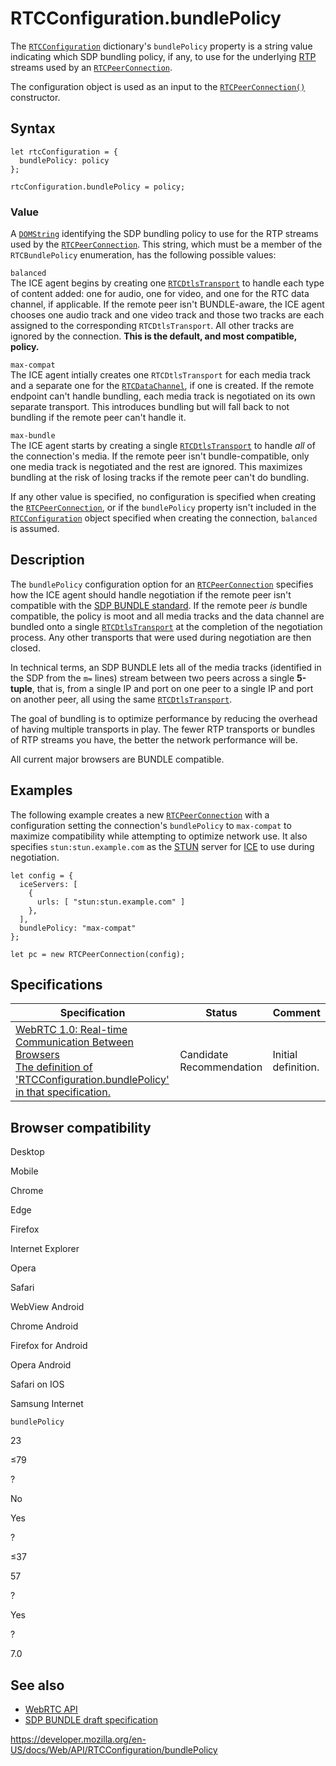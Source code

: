 # RTCConfiguration.bundlePolicy

The [`RTCConfiguration`](../rtcconfiguration) dictionary's `bundlePolicy` property is a string value indicating which SDP bundling policy, if any, to use for the underlying [RTP](https://developer.mozilla.org/en-US/docs/Glossary/RTP) streams used by an [`RTCPeerConnection`](../rtcpeerconnection).

The configuration object is used as an input to the [`RTCPeerConnection()`](../rtcpeerconnection/rtcpeerconnection) constructor.

## Syntax

    let rtcConfiguration = {
      bundlePolicy: policy
    };

    rtcConfiguration.bundlePolicy = policy;

### Value

A [`DOMString`](../domstring) identifying the SDP bundling policy to use for the RTP streams used by the [`RTCPeerConnection`](../rtcpeerconnection). This string, which must be a member of the `RTCBundlePolicy` enumeration, has the following possible values:

`balanced`  
The ICE agent begins by creating one [`RTCDtlsTransport`](../rtcdtlstransport) to handle each type of content added: one for audio, one for video, and one for the RTC data channel, if applicable. If the remote peer isn't BUNDLE-aware, the ICE agent chooses one audio track and one video track and those two tracks are each assigned to the corresponding `RTCDtlsTransport`. All other tracks are ignored by the connection. **This is the default, and most compatible, policy.**

`max-compat`  
The ICE agent intially creates one `RTCDtlsTransport` for each media track and a separate one for the [`RTCDataChannel`](../rtcdatachannel), if one is created. If the remote endpoint can't handle bundling, each media track is negotiated on its own separate transport. This introduces bundling but will fall back to not bundling if the remote peer can't handle it.

`max-bundle`  
The ICE agent starts by creating a single [`RTCDtlsTransport`](../rtcdtlstransport) to handle _all_ of the connection's media. If the remote peer isn't bundle-compatible, only one media track is negotiated and the rest are ignored. This maximizes bundling at the risk of losing tracks if the remote peer can't do bundling.

If any other value is specified, no configuration is specified when creating the [`RTCPeerConnection`](../rtcpeerconnection), or if the `bundlePolicy` property isn't included in the [`RTCConfiguration`](../rtcconfiguration) object specified when creating the connection, `balanced` is assumed.

## Description

The `bundlePolicy` configuration option for an [`RTCPeerConnection`](../rtcpeerconnection) specifies how the ICE agent should handle negotiation if the remote peer isn't compatible with the [SDP BUNDLE standard](https://datatracker.ietf.org/doc/html/draft-ietf-mmusic-sdp-bundle-negotiation). If the remote peer _is_ bundle compatible, the policy is moot and all media tracks and the data channel are bundled onto a single [`RTCDtlsTransport`](../rtcdtlstransport) at the completion of the negotiation process. Any other transports that were used during negotiation are then closed.

In technical terms, an SDP BUNDLE lets all of the media tracks (identified in the SDP from the `m=` lines) stream between two peers across a single **5-tuple**, that is, from a single IP and port on one peer to a single IP and port on another peer, all using the same [`RTCDtlsTransport`](../rtcdtlstransport).

The goal of bundling is to optimize performance by reducing the overhead of having multiple transports in play. The fewer RTP transports or bundles of RTP streams you have, the better the network performance will be.

All current major browsers are BUNDLE compatible.

## Examples

The following example creates a new [`RTCPeerConnection`](../rtcpeerconnection) with a configuration setting the connection's `bundlePolicy` to `max-compat` to maximize compatibility while attempting to optimize network use. It also specifies `stun:stun.example.com` as the [STUN](https://developer.mozilla.org/en-US/docs/Glossary/STUN) server for [ICE](https://developer.mozilla.org/en-US/docs/Glossary/ICE) to use during negotiation.

    let config = {
      iceServers: [
        {
          urls: [ "stun:stun.example.com" ]
        },
      ],
      bundlePolicy: "max-compat"
    };

    let pc = new RTCPeerConnection(config);

## Specifications

<table><thead><tr class="header"><th>Specification</th><th>Status</th><th>Comment</th></tr></thead><tbody><tr class="odd"><td><a href="https://w3c.github.io/webrtc-pc/#dom-rtcconfiguration-bundlepolicy">WebRTC 1.0: Real-time Communication Between Browsers<br />
<span class="small">The definition of 'RTCConfiguration.bundlePolicy' in that specification.</span></a></td><td><span class="spec-cr">Candidate Recommendation</span></td><td>Initial definition.</td></tr></tbody></table>

## Browser compatibility

Desktop

Mobile

Chrome

Edge

Firefox

Internet Explorer

Opera

Safari

WebView Android

Chrome Android

Firefox for Android

Opera Android

Safari on IOS

Samsung Internet

`bundlePolicy`

23

≤79

?

No

Yes

?

≤37

57

?

Yes

?

7.0

## See also

- [WebRTC API](../webrtc_api)
- [SDP BUNDLE draft specification](https://datatracker.ietf.org/doc/html/draft-ietf-mmusic-sdp-bundle-negotiation)

<a href="https://developer.mozilla.org/en-US/docs/Web/API/RTCConfiguration/bundlePolicy" class="_attribution-link">https://developer.mozilla.org/en-US/docs/Web/API/RTCConfiguration/bundlePolicy</a>
